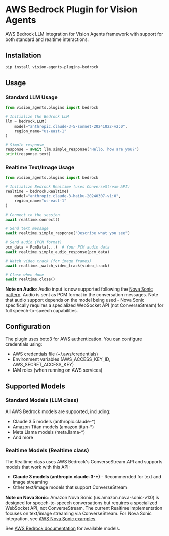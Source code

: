 # AWS Bedrock Plugin for Vision Agents

AWS Bedrock LLM integration for Vision Agents framework with support for both standard and realtime interactions.

## Installation

```bash
pip install vision-agents-plugins-bedrock
```

## Usage

### Standard LLM Usage

```python
from vision_agents.plugins import bedrock

# Initialize the Bedrock LLM
llm = bedrock.LLM(
    model="anthropic.claude-3-5-sonnet-20241022-v2:0",
    region_name="us-east-1"
)

# Simple response
response = await llm.simple_response("Hello, how are you?")
print(response.text)
```

### Realtime Text/Image Usage

```python
from vision_agents.plugins import bedrock

# Initialize Bedrock Realtime (uses ConverseStream API)
realtime = bedrock.Realtime(
    model="anthropic.claude-3-haiku-20240307-v1:0",
    region_name="us-east-1"
)

# Connect to the session
await realtime.connect()

# Send text message
await realtime.simple_response("Describe what you see")

# Send audio (PCM format)
pcm_data = PcmData(...)  # Your PCM audio data
await realtime.simple_audio_response(pcm_data)

# Watch video track (for image frames)
await realtime._watch_video_track(video_track)

# Close when done
await realtime.close()
```

**Note on Audio**: Audio input is now supported following the [Nova Sonic pattern](https://github.com/aws-samples/amazon-nova-samples/blob/main/speech-to-speech/sample-codes/console-python/nova_sonic.py#L296). Audio is sent as PCM format in the conversation messages. Note that audio support depends on the model being used - Nova Sonic specifically requires a specialized WebSocket API (not ConverseStream) for full speech-to-speech capabilities.

## Configuration

The plugin uses boto3 for AWS authentication. You can configure credentials using:
- AWS credentials file (~/.aws/credentials)
- Environment variables (AWS_ACCESS_KEY_ID, AWS_SECRET_ACCESS_KEY)
- IAM roles (when running on AWS services)

## Supported Models

### Standard Models (LLM class)
All AWS Bedrock models are supported, including:
- Claude 3.5 models (anthropic.claude-*)
- Amazon Titan models (amazon.titan-*)
- Meta Llama models (meta.llama-*)
- And more

### Realtime Models (Realtime class)
The Realtime class uses AWS Bedrock's ConverseStream API and supports models that work with this API:
- **Claude 3 models (anthropic.claude-3-*)** - Recommended for text and image streaming
- Other text/image models that support ConverseStream

**Note on Nova Sonic**: Amazon Nova Sonic (us.amazon.nova-sonic-v1:0) is designed for speech-to-speech conversations but requires a specialized WebSocket API, not ConverseStream. The current Realtime implementation focuses on text/image streaming via ConverseStream. For Nova Sonic integration, see [AWS Nova Sonic examples](https://github.com/aws-samples/amazon-nova-samples/blob/main/speech-to-speech/).

See [AWS Bedrock documentation](https://docs.aws.amazon.com/bedrock/) for available models.


